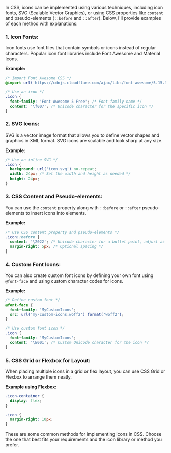In CSS, icons can be implemented using various techniques, including icon fonts, SVG (Scalable Vector Graphics), or using CSS properties like `content` and pseudo-elements (`::before` and `::after`). Below, I'll provide examples of each method with explanations:

### 1. **Icon Fonts:**

Icon fonts use font files that contain symbols or icons instead of regular characters. Popular icon font libraries include Font Awesome and Material Icons.

**Example:**
```css
/* Import Font Awesome CSS */
@import url('https://cdnjs.cloudflare.com/ajax/libs/font-awesome/5.15.3/css/all.min.css');

/* Use an icon */
.icon {
  font-family: 'Font Awesome 5 Free'; /* Font family name */
  content: '\f007'; /* Unicode character for the specific icon */
}
```

### 2. **SVG Icons:**

SVG is a vector image format that allows you to define vector shapes and graphics in XML format. SVG icons are scalable and look sharp at any size.

**Example:**
```css
/* Use an inline SVG */
.icon {
  background: url('icon.svg') no-repeat;
  width: 24px; /* Set the width and height as needed */
  height: 24px;
}
```

### 3. **CSS Content and Pseudo-elements:**

You can use the `content` property along with `::before` or `::after` pseudo-elements to insert icons into elements.

**Example:**
```css
/* Use CSS content property and pseudo-elements */
.icon::before {
  content: '\2022'; /* Unicode character for a bullet point, adjust as needed */
  margin-right: 5px; /* Optional spacing */
}
```

### 4. **Custom Font Icons:**

You can also create custom font icons by defining your own font using `@font-face` and using custom character codes for icons.

**Example:**
```css
/* Define custom font */
@font-face {
  font-family: 'MyCustomIcons';
  src: url('my-custom-icons.woff2') format('woff2');
}

/* Use custom font icon */
.icon {
  font-family: 'MyCustomIcons';
  content: '\E001'; /* Custom Unicode character for the icon */
}
```

### 5. **CSS Grid or Flexbox for Layout:**

When placing multiple icons in a grid or flex layout, you can use CSS Grid or Flexbox to arrange them neatly.

**Example using Flexbox:**
```css
.icon-container {
  display: flex;
}

.icon {
  margin-right: 10px;
}
```

These are some common methods for implementing icons in CSS. Choose the one that best fits your requirements and the icon library or method you prefer.